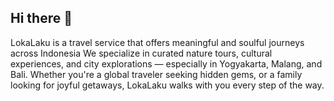 ## Hi there 👋

LokaLaku is a travel service that offers meaningful and soulful journeys across Indonesia
We specialize in curated nature tours, cultural experiences, and city explorations — especially in Yogyakarta, Malang, and Bali.
Whether you're a global traveler seeking hidden gems, or a family looking for joyful getaways, LokaLaku walks with you every step of the way.


